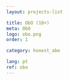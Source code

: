 ```yaml
---
layout: projects-list

title: ObO (18+)
meta: ObO
logo: obo.png
order: 1

category: honest_abe

lang: pt
ref: obo
---
```

